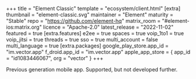 +++
title = "Element Classic"
template = "ecosystem/client.html"
[extra]
thumbnail = "element-classic.svg"
maintainer = "Element"
maturity = "Stable"
repo = "https://github.com/element-hq"
matrix_room = "#element-ios:matrix.org"
licence = "Apache-2.0"
latest_release = "2022-11-02"
featured = true
[extra.features]
e2ee = true
spaces = true
voip_1to1 = true
voip_jitsi = true
threads = true
sso = true
multi_account = false
multi_language = true
[extra.packages]
google_play_store.app_id = "im.vector.app"
f_droid.app_id = "im.vector.app"
apple_app_store = { app_id = "id1083446067", org = "vector" }
+++

Previous generation mobile app. Supported, but not developed further.
